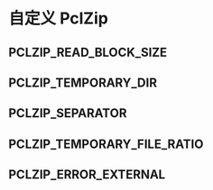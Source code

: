 
# 自定义 PclZip



## PCLZIP_READ_BLOCK_SIZE



## PCLZIP_TEMPORARY_DIR



## PCLZIP_SEPARATOR



## PCLZIP_TEMPORARY_FILE_RATIO


## PCLZIP_ERROR_EXTERNAL